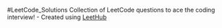 #LeetCode_Solutions
Collection of LeetCode questions to ace the coding interview! - Created using [LeetHub](https://github.com/QasimWani/LeetHub)

